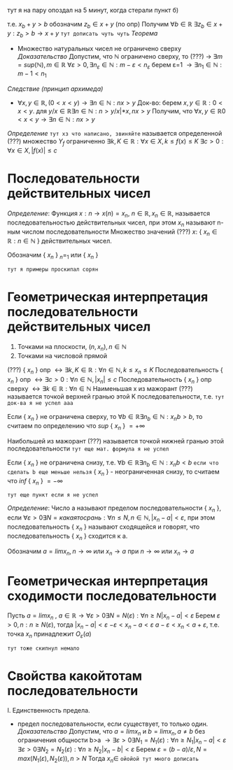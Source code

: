 тут я на пару опоздал на 5 минут, когда стерали пункт б)

т.е. $x_b+y>b$ обозначим $z_b \in  x+y$ (по опр)
Получим $\forall b \in \mathbb R$ $\exists z_b \in x+y: z_b>b \rightarrow x+y$
`тут дописать чуть чуть`
_Теорема_ 
- Множество натуральных чисел не ограничено сверху
_Доказательство_ 
Допустим, что $\mathbb N$ ограничено сверху, то (???) $\rightarrow$ $\exists m = sup(\mathbb N), m\in \mathbb R$
$\forall ε>0, \exists n_ε \in \mathbb N: m-ε<n_ε$
берем ε=1 $\rightarrow \exists n_1 \in \mathbb N :m-1<n_1$

_Следствие (принцип архимеда)_
- $\forall x,y \in \mathbb R, (0<x<y) \rightarrow \exists n \in \mathbb N : nx > y$
Док-во: берем $x,y \in \mathbb R : 0<x<y.$
для $y/x \in \mathbb R \exists n \in  \mathbb N: n> y/x|*x, nx>y$
Получим, что $\forall x,y \in \mathbb R 0<x<y \rightarrow \exists n \in \mathbb N :nx>y$

_Определение_
`тут хз что написано, звиняйте`
называется определенной (???) множество $Y_f$ ограниченно $\exists k,K \in \mathbb R : \forall x \in X, k \leq f(x)\leq K$ 
$\exists c>0: \forall x \in X, |f(x)| \leq c$

# Последовательности действительных чисел
_Определение_: Функция $x:n \rightarrow x(n)=x_n$, $n \in \mathbb R, x_n \in \mathbb R,$ называется последовательностью действительных чисел, при этом $x_n$ называют n-ным числом последовательности
Множество значений (???) $x:$ { $x_n \in \mathbb R: n\in \mathbb N$ } действительных чисел.

Обозначим { $x_n$ } $_n=_1$ или { $x_n$ }

`тут я примеры проскипал сорян`

# Геометрическая интерпретация последовательности действительных чисел

1) Точками на плоскости, $(n,x_n), n \in \mathbb N$
2) Точками на числовой прямой 

(???) { $x_n$ } опр $\leftrightarrow \exists k,K \in \mathbb R : \forall n \in \mathbb N, k \leq x_n \leq K$
Последовательность { $x_n$ } опр $\leftrightarrow \exists c>0 : \forall n \in \mathbb N, |x_n| \leq c$
Последовательность { $x_n$ } опр сверху $\leftrightarrow \exists k \in \mathbb R : \forall n \in \mathbb N$
Наименьшая x из мажорант (???) называется точкой верхней гранью этой K последовательности, т.е. `тут док-ва я не успел ааа`

Если { $x_n$ } не ограничена сверху, то $\forall b \in \mathbb R \exists n_b \in \mathbb N : x_nb>b$, то считаем по определению что $sup$ { $x_n$ } $=+ \infty$ 

Наибольшей из мажорант (???) называется точкой нижней гранью этой последовательности `тут еще мат. формула я не успел`

Если { $x_n$ } не ограничена снизу, т.е. $\forall b \in \mathbb R \exists n_b \in \mathbb N : x_nb <b$ `если что сделать b еще меньше нельзя` { $x_n$ } - неограниченная снизу, то считаем что $inf$ { $x_n$ } $= - \infty$ 

`тут еще пункт если я не успел`

_Определение_: Число a называют пределом последовательности { $x_n$ }, если $\forall ε > 0 \exists N = какаятосрань: \forall n \leq N, n \in \mathbb N , |x_n-a| < ε$, при этом последовательность { $x_n$ } называют сходящейся и говорят, что последовательность { $x_n$ } сходится к a.

Обозначим $a=lim x_n, n \rightarrow \infty$ или $x_n \rightarrow a$ при $n \rightarrow \infty$ или $x_n \rightarrow a$
# Геометрическая интерпретация сходимости последовательности

Пусть $a = lim x_n$ ,  $a \in \mathbb R \rightarrow \forall ε > 0 \exists N = N(ε): \forall n \geq N |x_n - a| < ε$
Берем $ε>0, n:n \geq N(ε)$, тогда $|x_n - a|<ε$
$-ε<x_n-a<ε$ 
$a-ε<x_n<a+ε$, т.е. точка $x_n$ принадлежит $O_ε(a)$ 

`тут тоже скипнул немало`

# Свойства какойтотам последовательности
I. Единственность предела.
- предел последовательности, если существует, то только один.
_Доказательство_ 
Допустим, что $a = lim x_n$ и $b=lim x_n, a \ne b$ без ограничения общности b>a
$\rightarrow \exists ε>0 \exists N_1 = N_1(ε): \forall n \geq N_1 |x_n-a|<ε$
$\exists ε>0 \exists N_2 = N_2(ε): \forall n \geq N_2 |x_n-b|<ε$
Берем $ε=(b-a)/ε, N=max(N_1(ε),N_2(ε)), n>N$
Тогда $x_n \in$
`ойойой тут много дописать`
